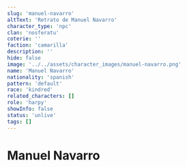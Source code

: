 ```yaml
---
slug: 'manuel-navarro'
altText: 'Retrato de Manuel Navarro'
character_type: 'npc'
clan: 'nosferatu'
coterie: ''
faction: 'camarilla'
description: ''
hide: false
image: '../../assets/character_images/manuel-navarro.png'
name: 'Manuel Navarro'
nationality: 'spanish'
pattern: 'default'
race: 'kindred'
related_characters: []
role: 'harpy'
showInfo: false
status: 'unlive'
tags: []
---
```


# Manuel Navarro
